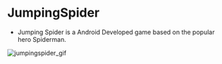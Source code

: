 # JumpingSpider

- Jumping Spider is a Android Developed game based on the popular hero Spiderman.

![jumpingspider_gif](https://user-images.githubusercontent.com/9598838/46765316-af29e600-ccac-11e8-9069-3121195dcad6.gif)

